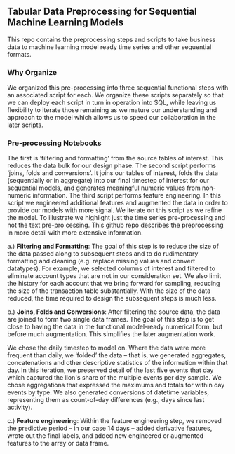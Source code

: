 ## Tabular Data Preprocessing for Sequential Machine Learning Models

This repo contains the preprocessing steps and scripts to take business data to machine learning model ready time series and other sequential formats.

### Why Organize

We organized this pre-processing into three sequential functional steps with an associated script for each.  We organize these scripts separately so that we can deploy each script in turn in operation into SQL, while leaving us flexibility to iterate those remaining as we mature our understanding and approach to the model which allows us to speed our collaboration in the later scripts.

### Pre-processing Notebooks

The first is ‘filtering and formatting’ from the source tables of interest. This reduces the data bulk for our design phase. The second script performs ‘joins, folds and conversions’. It joins our tables of interest, folds the data (sequentially or in aggregate) into our final timestep of interest for our sequential models, and generates meaningful numeric values from non-numeric information. The third script performs feature engineering. In this script we engineered additional features and augmented the data in order to provide our models with more signal. We iterate on this script as we refine the model.
To illustrate we highlight just the time series pre-processing and not the text pre-pro cessing. This github repo describes the preprocessing in more detail with more extensive information.

a.)     **Filtering and Formatting**: The goal of this step is to reduce the size of the data passed along to subsequent steps and to do rudimentary formatting and cleaning (e.g. replace missing values and convert datatypes). For example, we selected columns of interest and filtered to eliminate account types that are not in our consideration set. We also limit the history for each account that we bring forward for sampling, reducing the size of the transaction table substantially. With the size of the data reduced, the time required to design the subsequent steps is much less. 

b.)     **Joins, Folds and Conversions**: After filtering the source data, the data are joined to form two single data frames. The goal of this step is to get close to having the data in the functional model-ready numerical form, but before much augmentation.  This simplifies the later augmentation work.

We chose the daily timestep to model on. Where the data were more frequent than daily, we ‘folded’ the data – that is, we generated aggregates, concatenations and other descriptive statistics of the information within that day.  In this iteration, we preserved detail of the last five events that day which captured the lion's share of the multiple events per day sample.  We chose aggregations that expressed the maximums and totals for within day events by type.  We also generated conversions of datetime variables, representing them as count-of-day differences (e.g., days since last activity). 

c.)     **Feature engineering**: Within the feature engineering step, we removed the predictive period – in our case 14 days – added derivative features, wrote out the final labels, and added new engineered or augmented features to the array or data frame.
